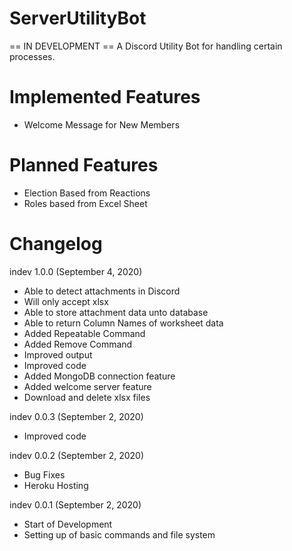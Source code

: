 # ServerUtilityBot
== IN DEVELOPMENT ==
A Discord Utility Bot for handling certain processes. 

# Implemented Features
- Welcome Message for New Members

# Planned Features
- Election Based from Reactions
- Roles based from Excel Sheet

# Changelog
indev 1.0.0 (September 4, 2020)
- Able to detect attachments in Discord
- Will only accept xlsx
- Able to store attachment data unto database
- Able to return Column Names of worksheet data
- Added Repeatable Command
- Added Remove Command
- Improved output
- Improved code
- Added MongoDB connection feature
- Added welcome server feature
- Download and delete xlsx files

indev 0.0.3 (September 2, 2020)
- Improved code

indev 0.0.2 (September 2, 2020)
- Bug Fixes
- Heroku Hosting

indev 0.0.1 (September 2, 2020)
- Start of Development
- Setting up of basic commands and file system
